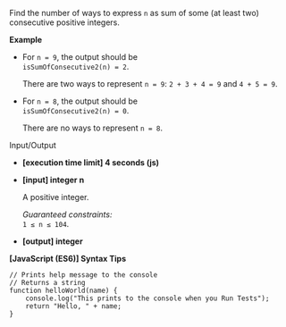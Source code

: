 Find the number of ways to express `n` as sum of some (at least two) consecutive positive
integers.

**Example**

- For `n = 9`, the output should be  
  `isSumOfConsecutive2(n) = 2`.

  There are two ways to represent `n = 9`: `2 + 3 + 4 = 9` and `4 + 5 = 9`.

- For `n = 8`, the output should be  
  `isSumOfConsecutive2(n) = 0`.

  There are no ways to represent `n = 8`.

Input/Output

- **\[execution time limit\] 4 seconds (js)**

- **\[input\] integer n**

  A positive integer.

  _Guaranteed constraints:_  
  `1 ≤ n ≤ 104`.

- **\[output\] integer**

**\[JavaScript (ES6)\] Syntax Tips**

    // Prints help message to the console
    // Returns a string
    function helloWorld(name) {
        console.log("This prints to the console when you Run Tests");
        return "Hello, " + name;
    }
